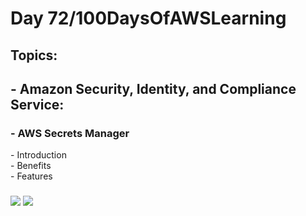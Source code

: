 <h1> Day 72/100DaysOfAWSLearning </h1>
<h2> Topics: </h2>

 <h2>  - Amazon Security, Identity, and Compliance Service: </h2>

<h3> - AWS Secrets Manager </h3>
         - Introduction <br>
         - Benefits <br> 
         - Features <br>
     
         
  <h3>   </h3>
       

<img src = "https://github.com/thetechgirlgita/100-days-of-aws-learning/blob/master/Images/Day72/71.jpg?raw=true">
<img src = "https://github.com/thetechgirlgita/100-days-of-aws-learning/blob/master/Images/Day72/71.jpg?raw=true">
